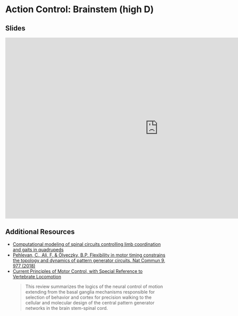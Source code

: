 # Action Control: Brainstem (high D)

## Slides

<iframe src="https://docs.google.com/presentation/d/e/2PACX-1vSA_H_WEW7mHKbcKfaJLpW3J97MyBbTwWSt_4-sxy82_1dV1xpTAXNmADYkQc29iHFzStqdbmHXscnn/embed?" frameborder="0" width="960" height="569" allowfullscreen="true" mozallowfullscreen="true" webkitallowfullscreen="true"></iframe>

## Additional Resources

- [Computational modeling of spinal circuits controlling limb coordination and gaits in quadrupeds](https://doi.org/10.7554/elife.31050)
- [Pehlevan, C., Ali, F. & Ölveczky, B.P. Flexibility in motor timing constrains the topology and dynamics of pattern generator circuits. Nat Commun 9, 977 (2018)](https://doi.org/10.1038/s41467-018-03261-5)
- [Current Principles of Motor Control, with Special Reference to Vertebrate Locomotion](https://doi.org/10.1152/physrev.00015.2019)
  > This review summarizes the logics of the neural control of motion extending from the basal ganglia mechanisms responsible for selection of behavior and cortex for precision walking to the cellular and molecular design of the central pattern generator networks in the brain stem-spinal cord.